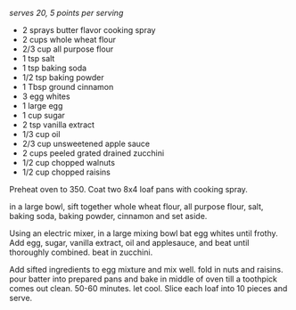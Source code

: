 *serves 20, 5 points per serving*

* 2 sprays butter flavor cooking spray
* 2 cups whole wheat flour
* 2/3 cup all purpose flour
* 1 tsp salt
* 1 tsp baking soda
* 1/2 tsp baking powder
* 1 Tbsp ground cinnamon
* 3 egg whites
* 1 large egg
* 1 cup sugar
* 2 tsp vanilla extract
* 1/3 cup oil
* 2/3 cup unsweetened apple sauce
* 2 cups peeled grated drained zucchini
* 1/2 cup chopped walnuts
* 1/2 cup chopped raisins

Preheat oven to 350.  Coat two 8x4 loaf pans with cooking spray.

in a large bowl, sift together whole wheat flour, all purpose flour, salt, baking soda, baking powder, cinnamon and set aside.

Using an electric mixer, in a large mixing bowl bat egg whites until frothy.  Add egg, sugar, vanilla extract, oil and applesauce, and beat until thoroughly combined.  beat in zucchini.

Add sifted ingredients to egg mixture and mix well.  fold in nuts and raisins.  pour batter into prepared pans and bake in middle of oven till a toothpick comes out clean.  50-60 minutes.  let cool.  Slice each loaf into 10 pieces and serve. 


